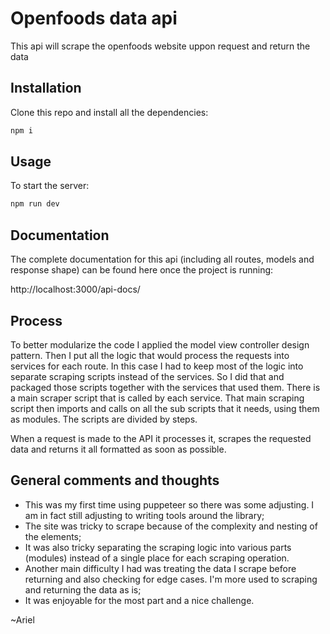 # Openfoods data api

This api will scrape the openfoods website uppon request and return the data

## Installation

Clone this repo and install all the dependencies:
```bash
npm i
```

## Usage
To start the server:
```bash
npm run dev
```

## Documentation

The complete documentation for this api (including all routes, models and response shape) can be found
here once the project is running:

http://localhost:3000/api-docs/

## Process

To better modularize the code I applied the model view controller design pattern.
Then I put all the logic that would process the requests into services for each route.
In this case I had to keep most of the logic into separate scraping scripts instead of the services. So I did that and packaged those scripts together with the services that used them.
There is a main scraper script that is called by each service. That main scraping script then imports and calls on all the sub scripts that it needs, using them as modules.
The scripts are divided by steps.

When a request is made to the API it processes it, scrapes the requested data and returns it all formatted as soon as possible.

## General comments and thoughts
- This was my first time using puppeteer so there was some adjusting. I am in fact still adjusting to writing tools around the library;
- The site was tricky to scrape because of the complexity and nesting of the elements;
- It was also tricky separating the scraping logic into various parts (modules) instead of a single place for each scraping operation.
- Another main difficulty I had was treating the data I scrape before returning and also checking for edge cases. I'm more used to scraping and returning the data as is;
- It was enjoyable for the most part and a nice challenge.

~Ariel